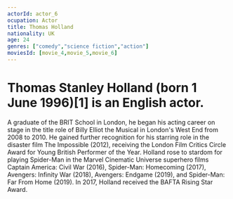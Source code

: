 ```yaml
---
actorId: actor_6
ocupation: Actor
title: Thomas Holland
nationality: UK
age: 24
genres: ["comedy","science fiction","action"]
moviesId: [movie_4,movie_5,movie_6]
---
```


# Thomas Stanley Holland (born 1 June 1996)[1] is an English actor.
A graduate of the BRIT School in London, he began his acting career on stage in the title role of Billy Elliot the Musical in London's West End from 2008 to 2010. He gained further recognition for his starring role in the disaster film The Impossible (2012), receiving the London Film Critics Circle Award for Young British Performer of the Year.
Holland rose to stardom for playing Spider-Man in the Marvel Cinematic Universe superhero films Captain America: Civil War (2016), Spider-Man: Homecoming (2017), Avengers: Infinity War (2018), Avengers: Endgame (2019), and Spider-Man: Far From Home (2019).
In 2017, Holland received the BAFTA Rising Star Award.
